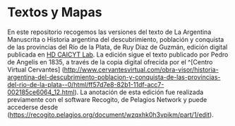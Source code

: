 # Textos y Mapas
En este repositorio recogemos las versiones del texto de La Argentina Manuscrita o Historia argentina del descubrimiento, población y conquista de las provincias del Río de la Plata, de Ruy Díaz de Guzmán, edición digital publicada en [HD CAICYT Lab](http://hdlab.space/La-Argentina-Manuscrita/). La edición sigue el texto publicado por Pedro de Angelis en 1835, a través de la copia digital ofrecida por el ^[Centro Virtual Cervantes] (http://www.cervantesvirtual.com/obra-visor/historia-argentina-del-descubrimiento-poblacion-y-conquista-de-las-provincias-del-rio-de-la-plata--0/html/ff57d7e8-82b1-11df-acc7-002185ce6064_12.html). La anotación de esta edición fue realizada previamente con el software Recogito, de Pelagios Network y puede accederse desde (https://recogito.pelagios.org/document/wzqxhk0h3vpikm/part/1/edit).
